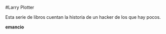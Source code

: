 #Larry Plotter

Esta serie de libros cuentan la historia de un hacker de los que hay pocos.

**emancio**
